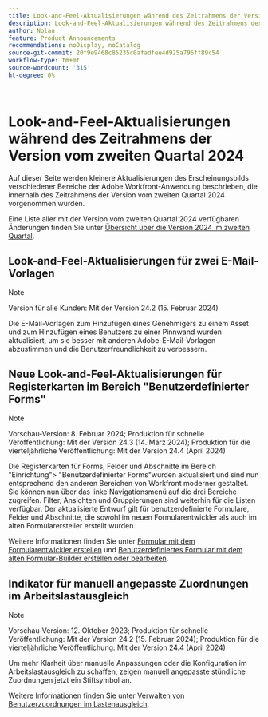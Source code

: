```yaml
---
title: Look-and-Feel-Aktualisierungen während des Zeitrahmens der Version vom zweiten Quartal 2024
description: Look-and-Feel-Aktualisierungen während des Zeitrahmens der Version vom zweiten Quartal 2024
author: Nolan
feature: Product Announcements
recommendations: noDisplay, noCatalog
source-git-commit: 20f9e9468c85235c0afadfee4d925a796ff89c54
workflow-type: tm+mt
source-wordcount: '315'
ht-degree: 0%

---
```


# Look-and-Feel-Aktualisierungen während des Zeitrahmens der Version vom zweiten Quartal 2024

Auf dieser Seite werden kleinere Aktualisierungen des Erscheinungsbilds verschiedener Bereiche der Adobe Workfront-Anwendung beschrieben, die innerhalb des Zeitrahmens der Version vom zweiten Quartal 2024 vorgenommen wurden.

Eine Liste aller mit der Version vom zweiten Quartal 2024 verfügbaren Änderungen finden Sie unter [Übersicht über die Version 2024 im zweiten Quartal](/help/quicksilver/product-announcements/product-releases/24-q2-release-activity/24-q2-release-overview.md).

## Look-and-Feel-Aktualisierungen für zwei E-Mail-Vorlagen

>[!NOTE]
>
>Version für alle Kunden: Mit der Version 24.2 (15. Februar 2024)

Die E-Mail-Vorlagen zum Hinzufügen eines Genehmigers zu einem Asset und zum Hinzufügen eines Benutzers zu einer Pinnwand wurden aktualisiert, um sie besser mit anderen Adobe-E-Mail-Vorlagen abzustimmen und die Benutzerfreundlichkeit zu verbessern.

## Neue Look-and-Feel-Aktualisierungen für Registerkarten im Bereich &quot;Benutzerdefinierter Forms&quot;

>[!NOTE]
>
>Vorschau-Version: 8. Februar 2024; Produktion für schnelle Veröffentlichung: Mit der Version 24.3 (14. März 2024); Produktion für die vierteljährliche Veröffentlichung: Mit der Version 24.4 (April 2024)

Die Registerkarten für Forms, Felder und Abschnitte im Bereich &quot;Einrichtung&quot;> &quot;Benutzerdefinierter Forms&quot;wurden aktualisiert und sind nun entsprechend den anderen Bereichen von Workfront moderner gestaltet. Sie können nun über das linke Navigationsmenü auf die drei Bereiche zugreifen. Filter, Ansichten und Gruppierungen sind weiterhin für die Listen verfügbar. Der aktualisierte Entwurf gilt für benutzerdefinierte Formulare, Felder und Abschnitte, die sowohl im neuen Formularentwickler als auch im alten Formularersteller erstellt wurden.

Weitere Informationen finden Sie unter [Formular mit dem Formularentwickler erstellen](/help/quicksilver/administration-and-setup/customize-workfront/create-manage-custom-forms/form-designer/design-a-form/design-a-form.md) und [Benutzerdefiniertes Formular mit dem alten Formular-Builder erstellen oder bearbeiten](/help/quicksilver/administration-and-setup/customize-workfront/create-manage-custom-forms/create-or-edit-a-custom-form.md).

## Indikator für manuell angepasste Zuordnungen im Arbeitslastausgleich

>[!NOTE]
>
>Vorschau-Version: 12. Oktober 2023; Produktion für schnelle Veröffentlichung: Mit der Version 24.2 (15. Februar 2024); Produktion für die vierteljährliche Veröffentlichung: Mit der Version 24.4 (April 2024)

Um mehr Klarheit über manuelle Anpassungen oder die Konfiguration im Arbeitslastausgleich zu schaffen, zeigen manuell angepasste stündliche Zuordnungen jetzt ein Stiftsymbol an.

Weitere Informationen finden Sie unter [Verwalten von Benutzerzuordnungen im Lastenausgleich](/help/quicksilver/resource-mgmt/workload-balancer/manage-user-allocations-workload-balancer.md).

